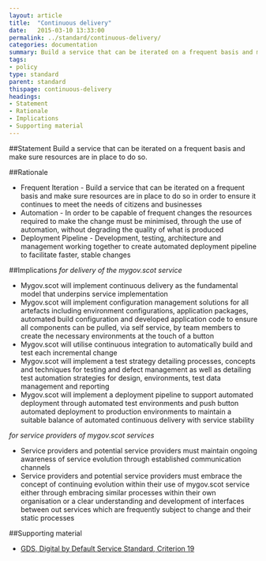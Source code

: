 ```yaml
---
layout: article
title:  "Continuous delivery"
date:   2015-03-10 13:33:00
permalink: ../standard/continuous-delivery/ 
categories: documentation
summary: Build a service that can be iterated on a frequent basis and make sure resources are in place to do so.
tags: 
- policy
type: standard
parent: standard
thispage: continuous-delivery
headings:
- Statement
- Rationale
- Implications
- Supporting material
---
```


##Statement
Build a service that can be iterated on a frequent basis and make sure resources are in place to do so.

##Rationale
* Frequent Iteration - Build a service that can be iterated on a frequent basis and make sure resources are in place to do so in order to ensure it continues to meet the needs of citizens and businesses
* Automation - In order to be capable of frequent changes the resources required to make the change must be minimised, through the use of automation, without degrading the quality of what is produced
* Deployment Pipeline - Development, testing, architecture and management working together to create automated deployment pipeline to facilitate faster, stable changes

##Implications
*for delivery of the mygov.scot service*
* Mygov.scot will implement continuous delivery as the fundamental model that underpins service implementation
* Mygov.scot will implement configuration management solutions for all artefacts including environment configurations, application packages, automated build configuration and developed application code to ensure all components can be pulled, via self service, by team members to create the necessary environments at the touch of a button
* Mygov.scot will utilise continuous integration to automatically build and test each incremental change
* Mygov.scot will implement a test strategy detailing processes, concepts and techniques for testing and defect management as well as detailing test automation strategies for design, environments, test data management and reporting
* Mygov.scot will implement a deployment pipeline to support automated deployment through automated test environments and push button automated deployment to production environments to maintain a suitable balance of automated continuous delivery with service stability

*for service providers of mygov.scot services*
* Service providers and potential service providers must maintain ongoing awareness of service evolution through established communication channels
* Service providers and potential service providers must embrace the concept of continuing evolution within their use of mygov.scot service either through embracing similar processes within their own organisation or a clear understanding and development of interfaces between out services which are frequently subject to change and their static processes

##Supporting material
- [GDS, Digital by Default Service Standard, Criterion 19](https://www.gov.uk/service-manual/digital-by-default#criterion-19)
